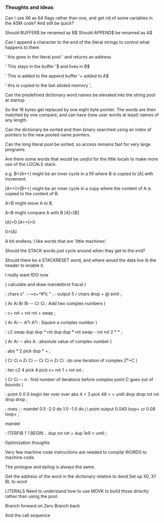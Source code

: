 
### Thoughts and ideas 
 
Can I use X6 as 64 flags rather than one, and get rid of some
variables in the ASM code? And still be quick?


Should BUFFER$ be renamed as B$
Should APPEND$ be renamed as A$

Can I append a character to the end of the literal strings to control what happens to them

' this goes in the literal pool ' and returns an address

' This stays in the buffer '$  and lives in B$

' This is added to the append buffer '+ added to A$

' this is copied to the last alloted memory ',


Can the predefined dictionary word names be elevated into the string pool at startup

So the 16 bytes get replaced by one eight byte pointer.
The words are then matched by one compare, and can have (new user words at least) names of any length.

Can the dictionary be sorted and then binary searched using an index of pointers to the new pooled name pointers.

Can the long literal pool be sorted, so access remains fast for very large programs.

Are there some words that would be *useful* for the little locals to make more use of the LOCALS stack.

e.g. 
B>[A++] might be an inner cycle in a fill where B is copied to [A] with increment.

[A++]>[B++] might be an inner cycle in a copy where the content of A is copied to the content of B.

A>B might move A to B.

A=B might compare A with B
[A]=[B]

[A]=0
[A++]=0

0>[A]

A bit endless; I like words that are 'little machines'.



Should the STACK words just cycle around when they get to the end? 

Should there be a STACKRESET word, and where would the data live ib the header to enable it.





I really want fDO now

( calculate and draw mandelbrot fracal )

: chars    s" .--=o+*#% " ;
: output   5 / chars drop + @ emit ;

( Ar Ai Br Bi -- Cr Ci : Add two complex numbers )

: c+       rot + rot rot + swap ;

( Ar Ai -- A²r A²i : Square a complex number )

: c2       swap dup dup * rot dup dup * rot swap - rot rot 2 * * ;

( Ar Ai -- abs A  : absolute value of complex number )

: abs      * 2 pick dup * + ;

( Cr Ci n Zr Ci -- Cr Ci n Zr Ci : do one iteration of complex Z²+C  )

: iter
	c2
	4 pick 4 pick c+
	rot 1 + rot rot ;

( Cr Ci -- n : find number of iterations before complex point C goes out of bounds )

: point
	0 0 0
	begin
		iter
		over over abs 4 >
		3 pick 48 >
		+
	until
	drop drop rot rot drop drop ;

: rows   ;
: mandel 0.5 -2.0 do
           1.0 -1.0 do
             j i point output
           0.040 loop+ cr
         0.08 loop+ ;

mandel

: ITERFIB 1 1 BEGIN .. dup rot rot + dup 1e9 > until ;



Optimization thoughts

Very few machine code instructions are needed to compile WORDS to machine code.

The prologue and epilog is always the same.

Get the address of the word in the dictionary relative to dend
Set up X0, X1
BL to word 


LITERALS 
Need to understand how to use MOVK to build those directly rather than using the pool.

Branch forward on Zero
Branch back

And the call sequence 


